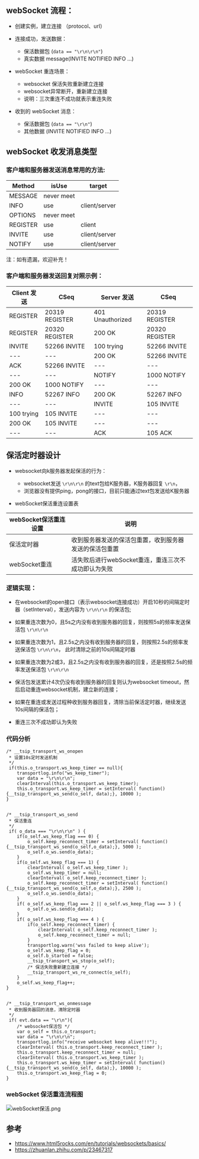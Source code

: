 
## webSocket 流程：

- 创建实例，建立连接 （protocol、url）
  
- 连接成功，发送数据：
    - 保活数据包 (`data == "\r\n\r\n"`)
    - 真实数据 message(INVITE NOTIFIED INFO ...)

- webSocket 重连场景：
    - websocket 保活失败重新建立连接
    - websocket异常断开，重新建立连接
    - 说明：三次重连不成功就表示重连失败
    
- 收到的 webSocket 消息：
    - 保活数据包 (`data == "\r\n"`)
    - 其他数据 (INVITE NOTIFIED INFO ...)
    

## webSocket 收发消息类型


### 客户端和服务器发送消息常用的方法:

| Method   | isUse      | target        |
|----------|------------|---------------|
| MESSAGE  | never meet |               |
| INFO     | use        | client/server |
| OPTIONS  | never meet |               |
| REGISTER | use        | client        |
| INVITE   | use        | client/server |
| NOTIFY   | use        | client/server |

注：如有遗漏，欢迎补充！


### 客户端和服务器发送回复对照示例：

| Client 发送       | CSeq           | Server 发送       | CSeq           |
|-------------------|----------------|-------------------|----------------|
| REGISTER          | 20319 REGISTER | 401 Unauthorized  | 20319 REGISTER |
| REGISTER          | 20320 REGISTER | 200 OK            | 20320 REGISTER |
| INVITE            | 52266 INVITE   | 100 trying        | 52266 INVITE   |
| ---               | ---            | 200 OK            | 52266 INVITE   |
| ACK               | 52266 INVITE   | ---               | ---            |
| ---               | ---            | NOTIFY            | 1000 NOTIFY    |
| 200 OK            | 1000 NOTIFY    | ---               | ---            |
| INFO              | 52267 INFO     | 200 OK            | 52267 INFO     |
| ---               | ---            | INVITE            | 105 INVITE     |
| 100 trying        | 105 INVITE     | ---               | ---            |
| 200 OK            | 105 INVITE     | ---               | ---            |
| ---               | ---            | ACK               | 105 ACK        |


## 保活定时器设计

- websocket向k服务器发起保活的行为：

    - websocket发送 `\r\n\r\n` 的text包给K服务器，K服务器回复 `\r\n`，
    - 浏览器没有提供ping，pong的接口，目前只能通过text包发送给K服务器

- webSocket保活重连设置表

| webSocket保活重连设置 | 说明                                                   |
|-----------------------|--------------------------------------------------------|
| 保活定时器             | 收到服务器发送的保活包重置，收到服务器发送的保活包重置 |
| webSocket重连         | 活失败后进行webSocket重连，重连三次不成功即认为失败    |
     

### 逻辑实现：

- 在websocket的open接口（表示websocket连接成功）开启10秒的间隔定时器（setInterval），发送内容为 `\r\n\r\n` 的保活包;

- 如果重连次数为0，且5s之内没有收到服务器的回复，则按照5s的频率发送﻿保活包 `\r\n\r\n`

- 如果重连次数为1，且2.5s之内没有收到服务器的回复，则按照2.5s的频率发送﻿保活包 `\r\n\r\n`， 此时清除之前的10s间隔定时器

- 如果重连次数为2或3，且2.5s之内没有收到服务器的回复，还是按照2.5s的频率发送﻿保活包 `\r\n\r\n`

- 保活包发送累计4次仍没有收到服务器的回复则认为websocket timeout，然后启动重连websocket机制，建立新的连接；

- 如果在重连或发送过程种收到服务器回复，清除当前保活定时器，继续发送10s间隔的保活包；

- 重连三次不成功即认为失败


### 代码分析

```
/* __tsip_transport_ws_onopen 
 * 设置10s定时发送机制
 */
 if(this.o_transport.ws_keep_timer == null){
    transportlog.info("ws_keep_timer");
    var data = "\r\n\r\n";
    clearInterval(this.o_transport.ws_keep_timer);
    this.o_transport.ws_keep_timer = setInterval( function(){__tsip_transport_ws_send(o_self, data);}, 10000 );
}
    

/* __tsip_transport_ws_send 
 * 保活重连
 */
 if( o_data === "\r\n\r\n" ) {
    if(o_self.ws_keep_flag === 0) {       
        o_self.keep_reconnect_timer = setInterval( function(){__tsip_transport_ws_send(o_self,o_data);}, 5000 );
        o_self.o_ws.send(o_data);
    }
    if(o_self.ws_keep_flag === 1) {   
        clearInterval( o_self.ws_keep_timer );
        o_self.ws_keep_timer = null;
        clearInterval( o_self.keep_reconnect_timer );
        o_self.keep_reconnect_timer = setInterval( function(){__tsip_transport_ws_send(o_self,o_data);}, 2500 );
        o_self.o_ws.send(o_data);
    }
    if( o_self.ws_keep_flag === 2 || o_self.ws_keep_flag === 3 ) {  
        o_self.o_ws.send(o_data);
    }
    if( o_self.ws_keep_flag === 4 ) {    
        if(o_self.keep_reconnect_timer) {
            clearInterval( o_self.keep_reconnect_timer );
            o_self.keep_reconnect_timer = null;
        }
        transportlog.warn('wss failed to keep alive'); 
        o_self.ws_keep_flag = 0;
        o_self.b_started = false;
        __tsip_transport_ws_stop(o_self);
        /* 保活失败重新建立连接 */
        __tsip_transport_ws_re_connect(o_self);
    }
    o_self.ws_keep_flag++;
}


/* __tsip_transport_ws_onmessage 
 * 收到服务器回的消息，清除定时器
 */
 if( evt.data == "\r\n"){   
    /* websocket保活包 */
    var o_self = this.o_transport;
    var data = "\r\n\r\n";
    transportlog.info("receive websocket keep alive!!!");
    clearInterval( this.o_transport.keep_reconnect_timer );
    this.o_transport.keep_reconnect_timer = null;
    clearInterval( this.o_transport.ws_keep_timer );
    this.o_transport.ws_keep_timer = setInterval( function(){__tsip_transport_ws_send(o_self, data);}, 10000 );
    this.o_transport.ws_keep_flag = 0;
}

```


### webSocket 保活重连流程图

![webSocket保活.png](https://i.loli.net/2019/06/20/5d0b49425618253369.png)


## 参考

- https://www.html5rocks.com/en/tutorials/websockets/basics/
- https://zhuanlan.zhihu.com/p/23467317